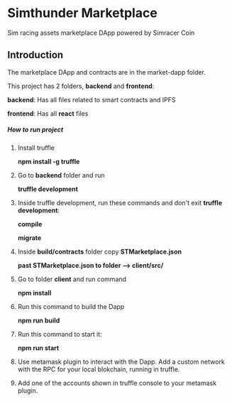 # Simthunder Marketplace
Sim racing assets marketplace DApp powered by Simracer Coin

## Introduction
The marketplace DApp and contracts are in the market-dapp folder. 

This project has 2 folders, **backend** and **frontend**:
    
**backend**: Has all files related to smart contracts and IPFS

**frontend**: Has all **react** files
    
##### How to run project
1) Install truffle 

    **npm install -g truffle**

2) Go to **backend** folder and run
    
    **truffle development**
    
3) Inside truffle development, run these commands and don't exit **truffle development**:

    **compile**
    
    **migrate**
    
4) Inside **build/contracts** folder copy **STMarketplace.json**

    **past STMarketplace.json to folder --> client/src/**

5) Go to folder **client** and run command

    **npm install**

6) Run this command to build the Dapp

    **npm run build**
    
7) Run this command to start it:

    **npm run start**

8) Use metamask plugin to interact with the Dapp. Add a custom network with the RPC for your local blokchain, running in truffle.

9) Add one of the accounts shown in truffle console to your metamask plugin.
